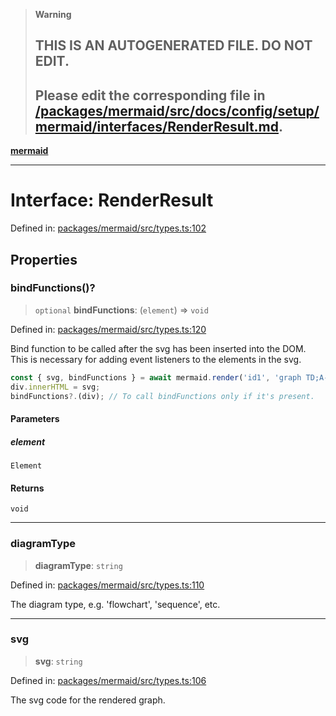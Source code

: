 > **Warning**
>
> ## THIS IS AN AUTOGENERATED FILE. DO NOT EDIT.
>
> ## Please edit the corresponding file in [/packages/mermaid/src/docs/config/setup/mermaid/interfaces/RenderResult.md](../../../../../packages/mermaid/src/docs/config/setup/mermaid/interfaces/RenderResult.md).

[**mermaid**](../../README.md)

---

# Interface: RenderResult

Defined in: [packages/mermaid/src/types.ts:102](https://github.com/mermaid-js/mermaid/blob/master/packages/mermaid/src/types.ts#L102)

## Properties

### bindFunctions()?

> `optional` **bindFunctions**: (`element`) => `void`

Defined in: [packages/mermaid/src/types.ts:120](https://github.com/mermaid-js/mermaid/blob/master/packages/mermaid/src/types.ts#L120)

Bind function to be called after the svg has been inserted into the DOM.
This is necessary for adding event listeners to the elements in the svg.

```js
const { svg, bindFunctions } = await mermaid.render('id1', 'graph TD;A-->B');
div.innerHTML = svg;
bindFunctions?.(div); // To call bindFunctions only if it's present.
```

#### Parameters

##### element

`Element`

#### Returns

`void`

---

### diagramType

> **diagramType**: `string`

Defined in: [packages/mermaid/src/types.ts:110](https://github.com/mermaid-js/mermaid/blob/master/packages/mermaid/src/types.ts#L110)

The diagram type, e.g. 'flowchart', 'sequence', etc.

---

### svg

> **svg**: `string`

Defined in: [packages/mermaid/src/types.ts:106](https://github.com/mermaid-js/mermaid/blob/master/packages/mermaid/src/types.ts#L106)

The svg code for the rendered graph.
